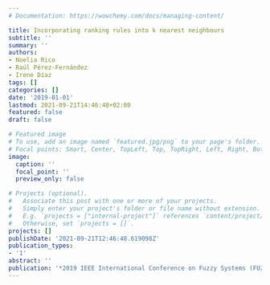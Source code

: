 ```yaml
---
# Documentation: https://wowchemy.com/docs/managing-content/

title: Incorporating ranking rules into k nearest neighbours
subtitle: ''
summary: ''
authors:
- Noelia Rico
- Raúl Pérez-Fernández
- Irene Díaz
tags: []
categories: []
date: '2019-01-01'
lastmod: 2021-09-21T14:46:48+02:00
featured: false
draft: false

# Featured image
# To use, add an image named `featured.jpg/png` to your page's folder.
# Focal points: Smart, Center, TopLeft, Top, TopRight, Left, Right, BottomLeft, Bottom, BottomRight.
image:
  caption: ''
  focal_point: ''
  preview_only: false

# Projects (optional).
#   Associate this post with one or more of your projects.
#   Simply enter your project's folder or file name without extension.
#   E.g. `projects = ["internal-project"]` references `content/project/deep-learning/index.md`.
#   Otherwise, set `projects = []`.
projects: []
publishDate: '2021-09-21T12:46:48.619098Z'
publication_types:
- '1'
abstract: ''
publication: '*2019 IEEE International Conference on Fuzzy Systems (FUZZ-IEEE)*'
---
```

